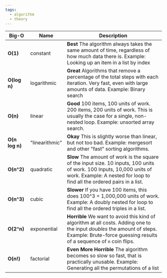 ```yaml
---
tags:
  - algorithm
  - theory
---
```



| Big-O          | Name           | Description                                                                                                                                                                                      |
| -------------- | -------------- | ------------------------------------------------------------------------------------------------------------------------------------------------------------------------------------------------ |
| **O(1)**       | constant       | **Best** The algorithm always takes the same amount of time, regardless of how much data there is. Example: Looking up an item in a list by index                                                |
| **O(log n)**   | logarithmic    | **Great** Algorithms that remove a percentage of the total steps with each iteration. Very fast, even with large amounts of data. Example: Binary search                                         |
| **O(n)**       | linear         | **Good** 100 items, 100 units of work. 200 items, 200 units of work. This is usually the case for a single, non-nested loop. Example: unsorted array search.                                     |
| **O(n log n)** | "linearithmic" | **Okay** This is slightly worse than linear, but not too bad. Example: mergesort and other "fast" sorting algorithms.                                                                            |
| **O(n^2)**     | quadratic      | **Slow** The amount of work is the square of the input size. 10 inputs, 100 units of work. 100 Inputs, 10,000 units of work. Example: A nested for loop to find all the ordered pairs in a list. |
| **O(n^3)**     | cubic          | **Slower** If you have 100 items, this does 100^3 = 1,000,000 units of work. Example: A doubly nested for loop to find all the ordered triples in a list.                                        |
| **O(2^n)**     | exponential    | **Horrible** We want to avoid this kind of algorithm at all costs. Adding one to the input _doubles_ the amount of steps. Example: Brute-force guessing results of a sequence of `n` coin flips. |
| **O(n!)**      | factorial      | **Even More Horrible** The algorithm becomes so slow so fast, that is practically unusable. Example: Generating all the permutations of a list                                                   |

